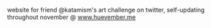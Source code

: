 website for friend @katamism's art challenge on twitter, self-updating throughout november @ www.huevember.me

